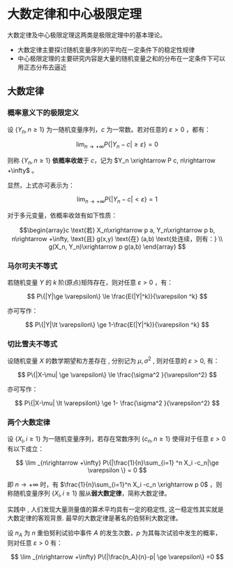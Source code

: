 
# 大数定律和中心极限定理

大数定律及中心极限定理这两类是极限定理中的基本理论。

- 大数定律主要探讨随机变量序列的平均在一定条件下的稳定性规律
- 中心极限定理的主要研究内容是大量的随机变量之和的分布在一定条件下可以用正态分布去逼近


## 大数定律

### 概率意义下的极限定义

设 $\{Y_n, n\ge 1\}$ 为一随机变量序列，$c$ 为一常数。若对任意的 $\varepsilon \gt 0$ ，都有：

$$
\lim _{n\rightarrow +\infty} P\{|Y_n  -c|\ge \varepsilon\} = 0
$$

则称 $\{Y_n, n\ge 1\}$ **依概率收敛**于 $c$，记为 $Y_n \xrightarrow P c, n\rightarrow +\infty$ 。

显然，上式亦可表示为：

$$
\lim _{n\rightarrow +\infty} P\{|Y_n  -c|\lt \varepsilon\} = 1
$$

对于多元变量，依概率收敛有如下性质：

$$\begin{array}c
\text{若} X_n\xrightarrow p a, Y_n\xrightarrow p b, n\rightarrow +\infty, \text{且} g(x,y) \text{在} (a,b) \text{处连续，则有：} \\
g(X_n, Y_n)\xrightarrow p g(a,b)
\end{array}
$$

### 马尔可夫不等式

若随机变量 $Y$ 的 $k$ 阶(原点)矩阵存在，则对任意 $\varepsilon \gt 0$ ，有：

$$
P\{|Y|\ge \varepsilon\} \le \frac{E(|Y|^k)}{\varepsilon ^k}
$$

亦可写作：

$$
P\{|Y|\lt \varepsilon\} \ge 1-\frac{E(|Y|^k)}{\varepsilon ^k}
$$

### 切比雪夫不等式

设随机变量 $X$ 的数学期望和方差存在 , 分别记为 $\mu, \sigma ^2$ , 则对任意的 $\varepsilon \gt 0$, 有：

$$
P\{|X-\mu| \ge \varepsilon\} \le \frac{\sigma^2 }{\varepsilon^2}
$$

亦可写作：

$$
P\{|X-\mu| \lt \varepsilon\} \ge 1- \frac{\sigma^2 }{\varepsilon^2}
$$

### 两个大数定律

设 $\{X_i, i\ge 1\}$ 为一随机变量序列，若存在常数序列 $\{c_n, n\ge 1\}$ 使得对于任意 $\varepsilon \gt 0$ 有以下成立：

$$
\lim _{n\rightarrow +\infty} P\{|\frac{1}{n}\sum_{i=1} ^n X_i -c_n|\ge \varepsilon \} = 0
$$

即 $n\rightarrow +\infty$ 时，有 $\frac{1}{n}\sum_{i=1}^n X_i -c_n \xrightarrow p 0$ ，则称随机变量序列 $\{X_i, i\ge 1\}$ 服从**弱大数定律**，简称大数定律。

实践中 , 人们发现大量测量值的算术平均具有一定的稳定性, 这一稳定性其实就是大数定律的客观背景. 最早的大数定律是著名的伯努利大数定律。

设 $n_A$ 为 $n$ 重伯努利试验中事件 $A$ 的发生次数，$p$ 为其每次试验中发生的概率，则对任意 $\varepsilon \gt 0$ 有：

$$
\lim _{n\rightarrow +\infty} P\{|\frac{n_A}{n}-p| \ge \varepsilon\} =0
$$

